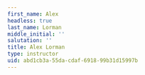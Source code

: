 ```yaml
---
first_name: Alex
headless: true
last_name: Lorman
middle_initial: ''
salutation: ''
title: Alex Lorman
type: instructor
uid: abd1cb3a-55da-cdaf-6918-99b31d15997b
---
```

